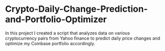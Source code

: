 # Crypto-Daily-Change-Prediction-and-Portfolio-Optimizer
In this project I created a script that analyzes data on various cryptocurrency pairs from Yahoo finance to predict daily price changes and optimize my Coinbase portfolio accordingly.
